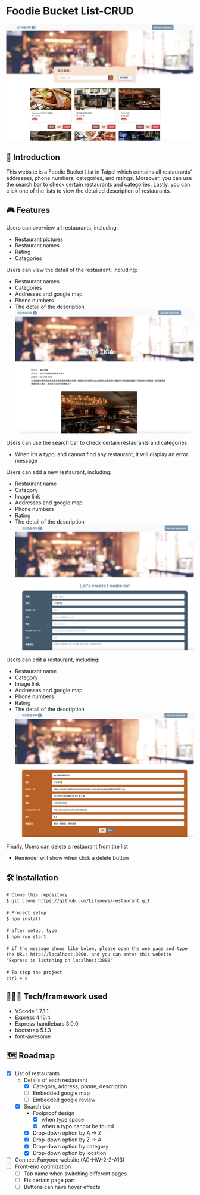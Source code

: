 # Foodie Bucket List-CRUD
![](public/screenshots/screenshot_index.png)

## 📖 Introduction

This website is a Foodie Bucket List in Taipei which contains all restaurants’ addresses, phone numbers, categories, and ratings. Moreover, you can use the search bar to check certain restaurants and categories. Lastly, you can click one of the lists to view the detailed description of restaurants.

## 🎮 Features

Users can overview all restaurants, including:
- Restaurant pictures
- Restaurant names
- Rating
- Categories

Users can view the detail of the restaurant, including:
- Restaurant names
- Categories
- Addresses and google map
- Phone numbers
- The detail of the description
![](public/screenshots/screenshot_detail.png)

Users can use the search bar to check certain restaurants and categories
- When it’s a typo, and cannot find any restaurant, it will display an error message

Users can add a new restaurant, including:
- Restaurant name
- Category
- Image link
- Addresses and google map
- Phone numbers
- Rating
- The detail of the description
![](public/screenshots/screenshot_new.png)

Users can edit a restaurant, including:
- Restaurant name
- Category
- Image link
- Addresses and google map
- Phone numbers
- Rating
- The detail of the description
![](public/screenshots/screenshot_edit.png)


Finally, Users can delete a restaurant from the list
- Reminder will show when click a delete button

## 🛠️ Installation

```
# Clone this repository
$ git clone https://github.com/Lilynews/restaurant.git

# Project setup
$ npm install

# after setup, type
$ npm run start

# if the message shows like below, please open the web page and type the URL: http://localhost:3000, and you can enter this website
"Express is listening on localhost:3000"

# To stop the project
ctrl + c
```

## 👩🏻‍💻 Tech/framework used

- VScode 1.73.1
- Express 4.16.4
- Express-handlebars 3.0.0
- bootstrap 5.1.3
- font-awesome

## 🗺️ Roadmap

- [x]  List of restaurants
    - Details of each restaurant
        - [x]  Category, address, phone, description
        - [ ]  Embedded google map
        - [ ]  Embedded google review
    - [x]  Search bar
        - Foolproof design
            - [x]  when type space
            - [x]  when a typo cannot be found
        - [x]  Drop-down option by A → Z
        - [x]  Drop-down option by Z → A
        - [x]  Drop-down option by category
        - [x]  Drop-down option by location
- [ ]  Connect Funyooo website (AC-HW-2-2-A13)
- [ ]  Front-end optimization
    - [ ]  Tab name when switching different pages
    - [ ]  Fix certain page part
    - [ ]  Buttons can have hover effects